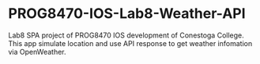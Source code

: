 # PROG8470-IOS-Lab8-Weather-API
Lab8 SPA project of PROG8470 IOS development of Conestoga College. This app simulate location and use API response to get weather infomation via OpenWeather.
